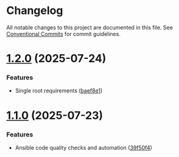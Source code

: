 # Changelog

All notable changes to this project are documented in this file. See
[Conventional Commits](https://conventionalcommits.org) for commit guidelines.

# [1.2.0](https://github.com/slothkong/ansible-playbook-subscribe/compare/1.1.0...1.2.0) (2025-07-24)


### Features

* Single root requirements ([baef8e1](https://github.com/slothkong/ansible-playbook-subscribe/commit/baef8e114c9a66edccbd16e6378bfd865655f193))

# [1.1.0](https://github.com/slothkong/ansible-playbook-subscribe/compare/1.0.0...1.1.0) (2025-07-23)


### Features

* Ansible code quality checks and automation ([39f50f4](https://github.com/slothkong/ansible-playbook-subscribe/commit/39f50f49df3d289a127d10ed0f281b57414b5541))
